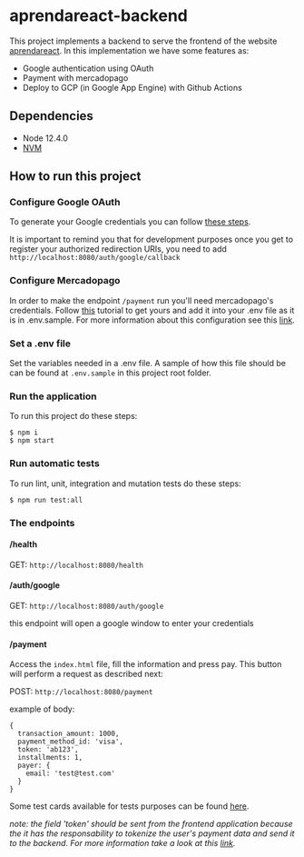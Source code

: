 # aprendareact-backend

This project implements a backend to serve the frontend of the website [aprendareact](htts://www.aprendareact.com.br). In this implementation we have some features as:
 - Google authentication using OAuth
 - Payment with mercadopago
 - Deploy to GCP (in Google App Engine) with Github Actions


## Dependencies
- Node 12.4.0 
- [NVM](https://github.com/nvm-sh/nvm)

## How to run this project

### Configure Google OAuth
To generate your Google credentials you can follow [these steps](https://developers.google.com/identity/protocols/OAuth2UserAgent).

It is important to remind you that for development purposes once you get to register your authorized redirection URIs, you need to add `http://localhost:8080/auth/google/callback`

### Configure Mercadopago
In order to make the endpoint `/payment` run you'll need mercadopago's credentials. Follow [this](https://www.mercadopago.com.br/developers/en/guides/payments/api/introduction/) tutorial to get yours and add it into your .env file as it is in .env.sample.
For more information about this configuration see this [link](https://www.mercadopago.com.br/developers/pt/plugins_sdks/sdks/official/nodejs/).

### Set a .env file
Set the variables needed in a .env file. A sample of how this file should be can be found at ` .env.sample ` in this project root folder.

### Run the application
To run this project do these steps:
``` 
$ npm i
$ npm start
```

### Run automatic tests
To run lint, unit, integration and mutation tests do these steps:
```
$ npm run test:all
```

### The endpoints

#### /health 
GET: `http://localhost:8080/health`

#### /auth/google
GET: `http://localhost:8080/auth/google`

this endpoint will open a google window to enter your credentials

#### /payment

Access the `index.html` file, fill the information and press pay. This button will perform a request as described next:

POST: `http://localhost:8080/payment`

example of body:
```
{
  transaction_amount: 1000,
  payment_method_id: 'visa',
  token: 'ab123',
  installments: 1,
  payer: {
    email: 'test@test.com'
  }
}
```

Some test cards available for tests purposes can be found [here](https://www.mercadopago.com.br/developers/en/guides/localization/local-cards).

_note: the field 'token' should be sent from the frontend application because the it has the responsability to tokenize the user's payment data and send it to the backend. For more information take a look at this [link](https://www.mercadopago.com.br/developers/en/guides/payments/api/receiving-payment-by-card/)._